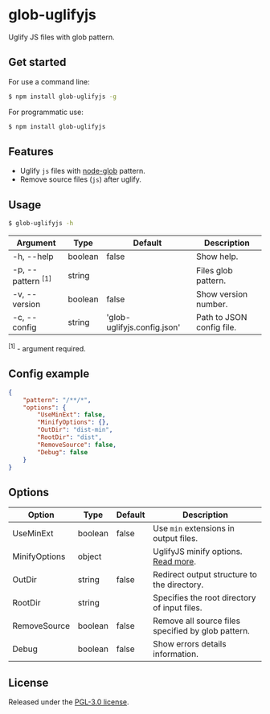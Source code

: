 glob-uglifyjs
===========
Uglify JS files with glob pattern.


## Get started

For use a command line:
```sh
$ npm install glob-uglifyjs -g
```
For programmatic use:
```sh
$ npm install glob-uglifyjs
```

## Features
 - Uglify `js` files with [node-glob](https://github.com/isaacs/node-glob) pattern.
 - Remove source files (`js`) after uglify.


## Usage
```sh
$ glob-uglifyjs -h
```

| Argument                       | Type    | Default                     | Description                |
|--------------------------------|---------|-----------------------------|----------------------------|
|  -h, --help                    | boolean | false                       | Show help.                 | 
|  -p, --pattern <sup>[1]</sup>  | string  |                             | Files glob pattern.        | 
|  -v, --version                 | boolean | false                       | Show version number.       | 
|  -c, --config                  | string  | 'glob-uglifyjs.config.json' | Path to JSON config file.  | 

<sup>[1]</sup> - argument required.


## Config example
```json
{
    "pattern": "/**/*",
    "options": {
        "UseMinExt": false,
        "MinifyOptions": {},
        "OutDir": "dist-min",
        "RootDir": "dist",
        "RemoveSource": false,
        "Debug": false
    }
}
```


## Options
| Option          | Type    | Default | Description                                                                |
|-----------------|---------|---------|----------------------------------------------------------------------------|
|  UseMinExt      | boolean | false   | Use `min` extensions in output files.                                      | 
|  MinifyOptions  | object  |         | UglifyJS minify options. [Read more](https://github.com/mishoo/UglifyJS2). |
|  OutDir         | string  | false   | Redirect output structure to the directory.                                |
|  RootDir        | string  |         | Specifies the root directory of input files.                               |
|  RemoveSource   | boolean | false   | Remove all source files specified by glob pattern.                         |
|  Debug          | boolean | false   | Show errors details information.                                           |


## License
Released under the [PGL-3.0 license](LICENSE).
